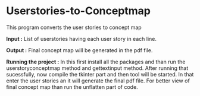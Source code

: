 # Userstories-to-Conceptmap
This program converts the user stories to concept map

**Input :**
List of userstories having each user story in each line.

**Output :**
Final concept map will be generated in the pdf file.

**Running the project :** In this first install all the packages and than run the userstoryconceptmap method and gettextinput method. After running that sucessfully, now compile the tkinter part and then tool will be started. In that enter the user stories an it will generate  the final pdf file. For better view of final concept map than run the unflatten part of code.    
